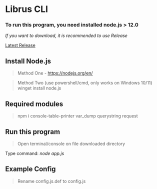 # Librus CLI
### To run this program, you need installed node.js > 12.0
*If you want to download, it is recommended to use Release*

[Latest Release](https://github.com/kbaraniak/librusCLI/releases/latest)

## Install Node.js
> Method One - https://nodejs.org/en/

> Method Two (use powershell/cmd, only works on Windows 10/11) winget install node.js

## Required modules
> npm i console-table-printer var_dump querystring request

## Run this program
> Open terminal/console on file downloaded directory

Type command: *node app.js*

## Example Config
> Rename config.js.def to config.js
